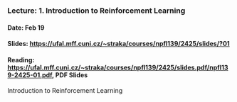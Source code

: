 ### Lecture: 1. Introduction to Reinforcement Learning
#### Date: Feb 19
#### Slides: https://ufal.mff.cuni.cz/~straka/courses/npfl139/2425/slides/?01
#### Reading: https://ufal.mff.cuni.cz/~straka/courses/npfl139/2425/slides.pdf/npfl139-2425-01.pdf, PDF Slides

Introduction to Reinforcement Learning
